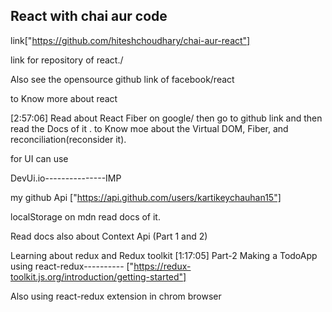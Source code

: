 ## React with chai aur code


link["https://github.com/hiteshchoudhary/chai-aur-react"]

link for repository of react./


Also see the opensource github link of facebook/react

to Know more about react

[2:57:06]
Read about React Fiber on google/ then go to github link and then read the Docs of it .
to Know moe about the Virtual DOM, Fiber, and reconciliation(reconsider it).


for UI can use

DevUi.io---------------IMP

my github Api
["https://api.github.com/users/kartikeychauhan15"]

localStorage on mdn read docs of it.

Read docs also about Context Api (Part 1 and 2)

Learning about redux and Redux toolkit
[1:17:05] Part-2 Making a TodoApp using react-redux----------
["https://redux-toolkit.js.org/introduction/getting-started"]

Also using react-redux extension in chrom browser